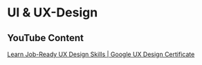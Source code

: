 # UI & UX-Design

## YouTube Content
[Learn Job-Ready UX Design Skills | Google UX Design Certificate](https://www.youtube.com/c/GoogleCareerCertificates/playlists?view=50&shelf_id=6)
